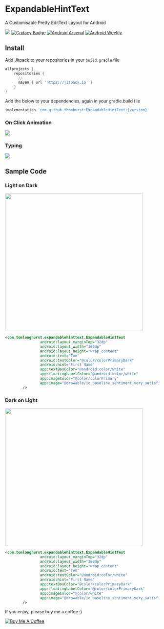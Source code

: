 # ExpandableHintText
A Customisable Pretty EditText Layout for Android

[![](https://jitpack.io/v/thomhurst/ExpandableHintText.svg)](https://jitpack.io/#thomhurst/ExpandableHintText)
[![Codacy Badge](https://api.codacy.com/project/badge/Grade/e6f3c4e528114f678c3feb970b140cbc)](https://www.codacy.com/app/thomhurst/ExpandableHintText?utm_source=github.com&amp;utm_medium=referral&amp;utm_content=thomhurst/ExpandableHintText&amp;utm_campaign=Badge_Grade)
[![Android Arsenal]( https://img.shields.io/badge/Android%20Arsenal-Expandable%20Hint%20Texts-green.svg?style=flat )]( https://android-arsenal.com/details/1/7499 )
[![Android Weekly](https://img.shields.io/badge/Android%20Weekly-347-blue.svg)](http://androidweekly.net/issues/issue-347)

## Install

Add Jitpack to your repositories in your `build.gradle` file

```groovy
allprojects {
    repositories {
      // ...
      maven { url 'https://jitpack.io' }
    }
}
```

Add the below to your dependencies, again in your gradle.build file

```groovy
implementation 'com.github.thomhurst:ExpandableHintText:{version}'
```

### On Click Animation
![](https://github.com/thomhurst/ExpandableHintText/blob/master/images/expandable-hinttext-gif.gif)

### Typing
![](https://github.com/thomhurst/ExpandableHintText/blob/master/images/expandable-hinttext-gif2.gif)

## Sample Code
### Light on Dark

<img src="https://github.com/thomhurst/ExpandableHintText/blob/master/images/light-on-dark.png" width="450"/>

```xml
<com.tomlonghurst.expandablehinttext.ExpandableHintText
                android:layout_marginTop="32dp"
                android:layout_width="300dp"
                android:layout_height="wrap_content"
                android:text="Tom"
                android:textColor="@color/colorPrimaryDark"
                android:hint="First Name"
                app:textBoxColor="@android:color/white"
                app:floatingLabelColor="@android:color/white"
                app:imageColor="@color/colorPrimary"
                app:image="@drawable/ic_baseline_sentiment_very_satisfied_24px"
        />
```

### Dark on Light 

<img src="https://github.com/thomhurst/ExpandableHintText/blob/master/images/dark-on-light.png" width="450"/>

```xml
<com.tomlonghurst.expandablehinttext.ExpandableHintText
                android:layout_marginTop="32dp"
                android:layout_width="300dp"
                android:layout_height="wrap_content"
                android:text="Tom"
                android:textColor="@android:color/white"
                android:hint="First Name"
                app:textBoxColor="@color/colorPrimaryDark"
                app:floatingLabelColor="@color/colorPrimaryDark"
                app:imageColor="@color/white"
                app:image="@drawable/ic_baseline_sentiment_very_satisfied_24px"
        />
```

If you enjoy, please buy me a coffee :)

<a href="https://www.buymeacoffee.com/tomhurst" target="_blank"><img src="https://www.buymeacoffee.com/assets/img/custom_images/orange_img.png" alt="Buy Me A Coffee" style="height: auto !important;width: auto !important;" ></a>
